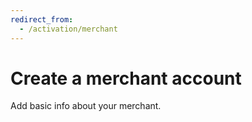 ```yaml
---
redirect_from:
  - /activation/merchant
---
```


# Create a merchant account

Add basic info about your merchant.

<div class="widget merchant" control="merchant"></div>


